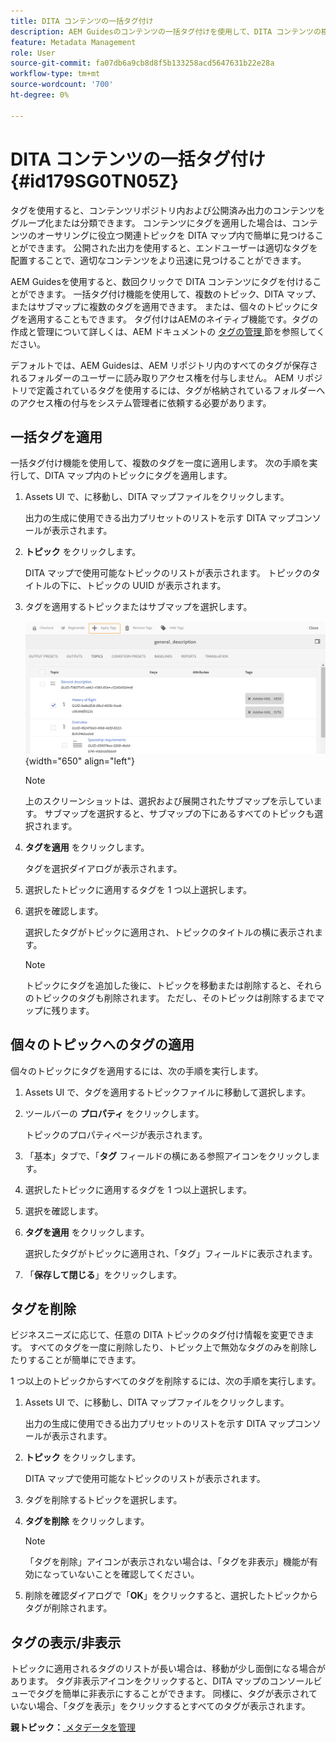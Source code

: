 ```yaml
---
title: DITA コンテンツの一括タグ付け
description: AEM Guidesのコンテンツの一括タグ付けを使用して、DITA コンテンツの検出性を向上させます。 1 つまたは複数のトピックにバルクタグを適用、削除、表示、非表示にする方法を説明します。
feature: Metadata Management
role: User
source-git-commit: fa07db6a9cb8d8f5b133258acd5647631b22e28a
workflow-type: tm+mt
source-wordcount: '700'
ht-degree: 0%

---
```


# DITA コンテンツの一括タグ付け {#id179SG0TN05Z}

タグを使用すると、コンテンツリポジトリ内および公開済み出力のコンテンツをグループ化または分類できます。 コンテンツにタグを適用した場合は、コンテンツのオーサリングに役立つ関連トピックを DITA マップ内で簡単に見つけることができます。 公開された出力を使用すると、エンドユーザーは適切なタグを配置することで、適切なコンテンツをより迅速に見つけることができます。

AEM Guidesを使用すると、数回クリックで DITA コンテンツにタグを付けることができます。 一括タグ付け機能を使用して、複数のトピック、DITA マップ、またはサブマップに複数のタグを適用できます。 または、個々のトピックにタグを適用することもできます。 タグ付けはAEMのネイティブ機能です。タグの作成と管理について詳しくは、AEM ドキュメントの [ タグの管理 ](https://experienceleague.adobe.com/docs/experience-manager-cloud-service/sites/authoring/features/tags.html?lang=en) 節を参照してください。

デフォルトでは、AEM Guidesは、AEM リポジトリ内のすべてのタグが保存されるフォルダーのユーザーに読み取りアクセス権を付与しません。 AEM リポジトリで定義されているタグを使用するには、タグが格納されているフォルダーへのアクセス権の付与をシステム管理者に依頼する必要があります。

## 一括タグを適用

一括タグ付け機能を使用して、複数のタグを一度に適用します。 次の手順を実行して、DITA マップ内のトピックにタグを適用します。

1. Assets UI で、に移動し、DITA マップファイルをクリックします。

   出力の生成に使用できる出力プリセットのリストを示す DITA マップコンソールが表示されます。

1. **トピック** をクリックします。

   DITA マップで使用可能なトピックのリストが表示されます。 トピックのタイトルの下に、トピックの UUID が表示されます。

1. タグを適用するトピックまたはサブマップを選択します。

   ![](images/apply-tags-uuid.png){width="650" align="left"}


   >[!NOTE]
   >
   > 上のスクリーンショットは、選択および展開されたサブマップを示しています。 サブマップを選択すると、サブマップの下にあるすべてのトピックも選択されます。

1. **タグを適用** をクリックします。

   タグを選択ダイアログが表示されます。

1. 選択したトピックに適用するタグを 1 つ以上選択します。

1. 選択を確認します。

   選択したタグがトピックに適用され、トピックのタイトルの横に表示されます。

   >[!NOTE]
   >
   > トピックにタグを追加した後に、トピックを移動または削除すると、それらのトピックのタグも削除されます。 ただし、そのトピックは削除するまでマップに残ります。


## 個々のトピックへのタグの適用

個々のトピックにタグを適用するには、次の手順を実行します。

1. Assets UI で、タグを適用するトピックファイルに移動して選択します。

1. ツールバーの **プロパティ** をクリックします。

   トピックのプロパティページが表示されます。

1. 「基本」タブで、「**タグ** フィールドの横にある参照アイコンをクリックします。

1. 選択したトピックに適用するタグを 1 つ以上選択します。

1. 選択を確認します。

1. **タグを適用** をクリックします。

   選択したタグがトピックに適用され、「タグ」フィールドに表示されます。

1. 「**保存して閉じる**」をクリックします。


## タグを削除

ビジネスニーズに応じて、任意の DITA トピックのタグ付け情報を変更できます。 すべてのタグを一度に削除したり、トピック上で無効なタグのみを削除したりすることが簡単にできます。

1 つ以上のトピックからすべてのタグを削除するには、次の手順を実行します。

1. Assets UI で、に移動し、DITA マップファイルをクリックします。

   出力の生成に使用できる出力プリセットのリストを示す DITA マップコンソールが表示されます。

1. **トピック** をクリックします。

   DITA マップで使用可能なトピックのリストが表示されます。

1. タグを削除するトピックを選択します。

1. **タグを削除** をクリックします。

   >[!NOTE]
   >
   > 「タグを削除」アイコンが表示されない場合は、「タグを非表示」機能が有効になっていないことを確認してください。

1. 削除を確認ダイアログで「**OK**」をクリックすると、選択したトピックからタグが削除されます。


## タグの表示/非表示

トピックに適用されるタグのリストが長い場合は、移動が少し面倒になる場合があります。 タグ非表示アイコンをクリックすると、DITA マップのコンソールビューでタグを簡単に非表示にすることができます。 同様に、タグが表示されていない場合、「タグを表示」をクリックするとすべてのタグが表示されます。

**親トピック：**[ メタデータを管理 ](manage-metadata.md)
